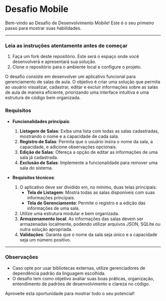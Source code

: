 # Desafio Mobile

Bem-vindo ao Desafio de Desenvolvimento Mobile! Este é o seu primeiro passo para mostrar suas habilidades.

---

### **Leia as instruções atentamente antes de começar**

1. Faça um fork deste repositório. Este será o espaço onde você desenvolverá e apresentará sua solução.
2. Clone o repositório para o ambiente local e configure o projeto.

O desafio consiste em desenvolver um aplicativo funcional para gerenciamento de salas de aula. O objetivo é criar uma solução que permita ao usuário visualizar, cadastrar, editar e excluir informações sobre as salas de aula de maneira eficiente, priorizando uma interface intuitiva e uma estrutura de código bem organizada.

### **Requisitos**

- **Funcionalidades principais**:
  1. **Listagem de Salas**: Exiba uma lista com todas as salas cadastradas, mostrando o nome e a capacidade de cada sala.
  2. **Registro de Salas**: Permita que o usuário insira o nome da sala, a capacidade, e adicione observações opcionais.
  3. **Edição de Salas**: Ofereça a opção de editar as informações de uma sala já cadastrada.
  4. **Exclusão de Salas**: Implemente a funcionalidade para remover uma sala do sistema.

- **Requisitos técnicos**:
  1. O aplicativo deve ser dividido em, no mínimo, duas telas principais:
     - **Tela de Listagem**: Mostra todas as salas disponíveis com suas informações principais.
     - **Tela de Gerenciamento**: Permite o registro e a edição das informações de uma sala.
  2. Utilize uma estrutura modular e bem organizada.
  3. **Armazenamento local**: As informações das salas devem ser armazenadas localmente, podendo utilizar arquivos JSON, SQLite ou outra solução apropriada.
  4. **Validações**: Garanta que o nome da sala seja único e a capacidade seja um número positivo.

---

### **Observações**

- Caso opte por usar bibliotecas externas, utilize gerenciadores de dependência padrão da linguagem escolhida.
- O desafio tem como objetivo avaliar suas boas práticas, organização, entendimento de padrões de desenvolvimento e clareza no código.

Aproveite esta oportunidade para mostrar todo o seu potencial!
